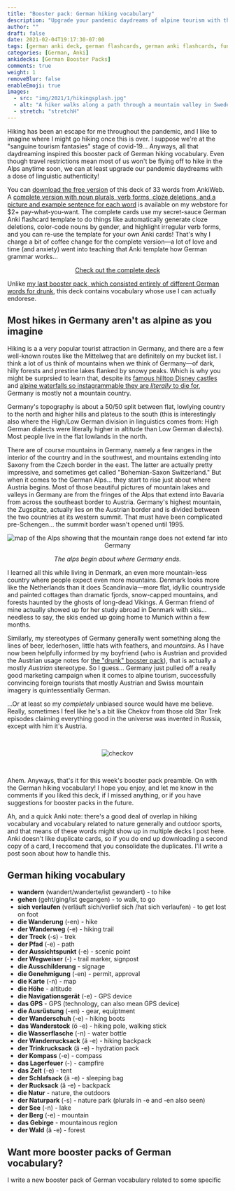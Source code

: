 ```yaml
---
title: "Booster pack: German hiking vocabulary"
description: "Upgrade your pandemic daydreams of alpine tourism with this Anki deck of 33 German words related to hiking"
author: ""
draft: false
date: 2021-02-04T19:17:30-07:00
tags: [german anki deck, german flashcards, german anki flashcards, fun german vocabulary, german vocabulary]
categories: [German, Anki]
ankidecks: [German Booster Packs]
comments: true
weight: 1
removeBlur: false
enableEmoji: true
images:
  - src: "img/2021/1/hikingsplash.jpg"
  - alt: "A hiker walks along a path through a mountain valley in Sweden"
  - stretch: "stretchH"
---
```


Hiking has been an escape for me throughout the pandemic, and I like to imagine where I might go hiking once this is over. I suppose we're at the "sanguine tourism fantasies" stage of covid-19…  Anyways, all that daydreaming inspired this booster pack of German hiking vocabulary. Even though travel restrictions mean most of us won't be flying off to hike in the Alps anytime soon, we can at least upgrade our pandemic daydreams with a dose of linguistic authenticity!

You can [download the free version](https://ankiweb.net/shared/info/687879107) of this deck of 33 words from AnkiWeb. A [complete version with noun plurals, verb forms, cloze deletions, and a picture and example sentence for each word](https://gum.co/gZoYc) is available on my webstore for $2+ pay-what-you-want. The complete cards use my secret-sauce German Anki flashcard template to do things like automatically generate cloze deletions, color-code nouns by gender, and highlight irregular verb forms, and you can re-use the template for your own Anki cards! That's why I charge a bit of coffee change for the complete version—a lot of love and time (and anxiety) went into teaching that Anki template how German grammar works…

<center>
    <script src="https://gumroad.com/js/gumroad.js"></script>
<a class="gumroad-button" href="https://gum.co/gZoYc">Check out the complete deck</a>
</center>



Unlike [my last booster pack, which consisted entirely of different German words for drunk](/blog/booster-pack-german-words-for-drunk/), this deck contains vocabulary whose use I can actually endorese. 

## Most hikes in Germany aren't as alpine as you imagine

Hiking is a a very popular tourist attraction in Germany, and there are a few well-known routes like the Mittelweg that are definitely on my bucket list. I think a lot of us think of mountains when we think of Germany—of dark, hilly forests and prestine lakes flanked by snowy peaks. Which is why you might be surprsied to learn that, despite its [famous hilltop Disney castles](https://en.wikipedia.org/wiki/Neuschwanstein_Castle) and [alpine waterfalls so instagrammable they are *literally* to die for](https://www.youtube.com/watch?v=_gHJyHCAJ-0), Germany is mostly not a mountain country.

Germany's topography is about a 50/50 split between flat, lowlying country to the north and higher hills and plateus to the south (this is interestingly also where the High/Low German division in linguistics comes from: High German dialects were literally higher in altitude than Low German dialects). Most people live in the flat lowlands in the north. 

There are of course mountains in Germany, namely a few ranges in the interior of the country and in the southwest, and mountains extending into Saxony from the Czech border in the east. The latter are actually pretty impressive, and sometimes get called "Bohemian-Saxon Switzerland." But when it comes to the German Alps… they start to rise just about where Austria begins. Most of those beautiful pictures of mountain lakes and valleys in Germany are from the fringes of the Alps that extend into Bavaria from across the southeast border to Austria. Germany's highest mountain, the Zugspitze, actually lies *on* the Austrian border and is divided between the two countries at its western summit. That must have been complicated pre-Schengen… the summit border wasn't opened until 1995. 

<center>

![map of the Alps showing that the mountain range does not extend far into Germany](/img/2021/1/Alps_with_borders.jpeg)

*The alps begin about where Germany ends.*

</center>

I learned all this while living in Denmark, an even more mountain-less country where people expect even more mountains. Denmark looks more like the Netherlands than it does Scandinavia—more flat, idyllic countryside and painted cottages than dramatic fjords, snow-capped mountains, and forests haunted by the ghosts of long-dead Vikings. A German friend of mine actually showed up for her study abroad in Denmark with skis… needless to say, the skis ended up going home to Munich within a few months.

Similarly, my stereotypes of Germany generally went something along the lines of beer, lederhosen, little hats with feathers, and *mountains*. As I have now been helpfully informed by my boyfriend (who is Austrian and provided the Austrian usage notes for [the "drunk" booster pack](booster-pack-german-words-for-drunk/)), that is actually a mostly *Austrian* stereotype. So I guess… Germany just pulled off a really good marketing campaign when it comes to alpine tourism, successfully convincing foreign tourists that mostly Austrian and Swiss mountain imagery is quintessentially German.

…Or at least so my *completely* unbiased source would have me believe. Really, sometimes I feel like he's a bit like Chekov from those old Star Trek episodes claiming everything good in the universe was invented in Russia, except with him it's Austria.

<br>

<center>

![checkov](/img/2021/2/chekov.gif)

</center>

<br>

Ahem. Anyways, that's it for this week's booster pack preamble. On with the German hiking vocabulary! I hope you enjoy, and let me know in the comments if you liked this deck, if I missed anything, or if you have suggestions for booster packs in the future. 

Ah, and a quick Anki note: there's a good deal of overlap in hiking vocabulary and vocabulary related to nature generally and outdoor sports, and that means  of these words might show up in multiple decks I post here. Anki doesn't like duplicate cards, so if you do end up downloading a second copy of a card, I reccomend that you consolidate the duplicates. I'll write a post soon about how to handle this. 

## German hiking vocabulary

* **wandern** (wandert/wanderte/ist gewandert) - to hike
* **gehen** (geht/ging/ist gegangen) - to walk, to go
* **sich verlaufen** (verläuft sich/verlief sich /hat sich verlaufen) - to get lost on foot
* **die Wanderung** (-en) - hike
* **der Wanderweg** (-e) - hiking trail
* **der Treck** (-s) - trek
* **der Pfad** (-e) - path
* **der Aussichtspunkt** (-e) - scenic point
* **der Wegweiser** (-) - trail marker, signpost
* **die Ausschilderung** - signage
* **die Genehmigung** (-en) - permit, approval
* **die Karte** (-n) - map
* **die Höhe** - altitude
* **die Navigationsgerät** (-e) - GPS device
* **das GPS** - GPS (technology, can also mean GPS device)
* **die Ausrüstung** (-en) - gear, equiptment
* **der Wanderschuh** (-e) - hiking boots
* **das Wanderstock** (ö -e) - hiking pole, walking stick
* **die Wasserflasche** (-n) - water bottle
* **der Wanderrucksack** (ä -e) - hiking backpack
* **der Trinkrucksack** (ä -e) - hydration pack
* **der Kompass** (-e) - compass
* **das Lagerfeuer** (-) - campfire
* **das Zelt** (-e) - tent
* **der Schlafsack** (ä -e) - sleeping bag
* **der Rucksack** (ä -e) - backpack
* **die Natur** - nature, the outdoors
* **der Naturpark** (-s) - nature park (plurals in -e and -en also seen)
* **der See** (-n) - lake
* **der Berg** (-e) - mountain
* **das Gebirge** - mountainous region
* **der Wald** (ä -e) - forest

## Want more booster packs of German vocabulary?

I write a new booster pack of German vocabulary related to some specific